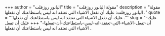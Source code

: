 +++
author = "اليانور روزفلت"
title = "مقولة اليانور روزفلت"
description = "مقولة اليانور روزفلت: عليك أن تفعل الاشياء التي تعتقد انه ليس باستطاعتك أن تفعلها ."
quote = '''عليك أن تفعل الاشياء التي تعتقد انه ليس باستطاعتك أن تفعلها .''' 
slug = "عليك-أن-تفعل-الاشياء-التي-تعتقد-انه-ليس-باستطاعتك-أن-تفعلها-"
+++
عليك أن تفعل الاشياء التي تعتقد انه ليس باستطاعتك أن تفعلها .
